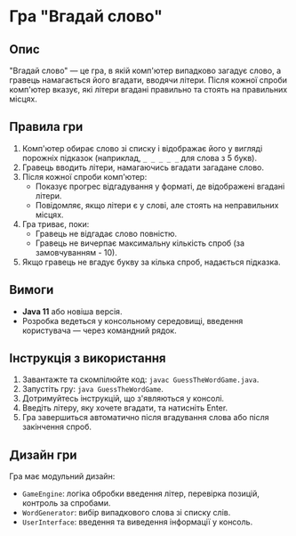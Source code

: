 # Гра "Вгадай слово"

## Опис
"Вгадай слово" — це гра, в якій комп'ютер випадково загадує слово, а гравець намагається його вгадати, вводячи літери. Після кожної спроби комп'ютер вказує, які літери вгадані правильно та стоять на правильних місцях.

## Правила гри
1. Комп'ютер обирає слово зі списку і відображає його у вигляді порожніх підказок (наприклад, `_ _ _ _ _` для слова з 5 букв).
2. Гравець вводить літери, намагаючись вгадати загадане слово.
3. Після кожної спроби комп'ютер:
   - Показує прогрес відгадування у форматі, де відображені вгадані літери.
   - Повідомляє, якщо літери є у слові, але стоять на неправильних місцях.
4. Гра триває, поки:
   - Гравець не відгадає слово повністю.
   - Гравець не вичерпає максимальну кількість спроб (за замовчуванням - 10).
5. Якщо гравець не вгадує букву за кілька спроб, надається підказка.

## Вимоги
- **Java 11** або новіша версія.
- Розробка ведеться у консольному середовищі, введення користувача — через командний рядок.

## Інструкція з використання
1. Завантажте та скомпілюйте код: `javac GuessTheWordGame.java`.
2. Запустіть гру: `java GuessTheWordGame`.
3. Дотримуйтесь інструкцій, що з'являються у консолі.
4. Введіть літеру, яку хочете вгадати, та натисніть Enter.
5. Гра завершиться автоматично після вгадування слова або після закінчення спроб.

## Дизайн гри
Гра має модульний дизайн:
- `GameEngine`: логіка обробки введення літер, перевірка позицій, контроль за спробами.
- `WordGenerator`: вибір випадкового слова зі списку слів.
- `UserInterface`: введення та виведення інформації у консоль.
